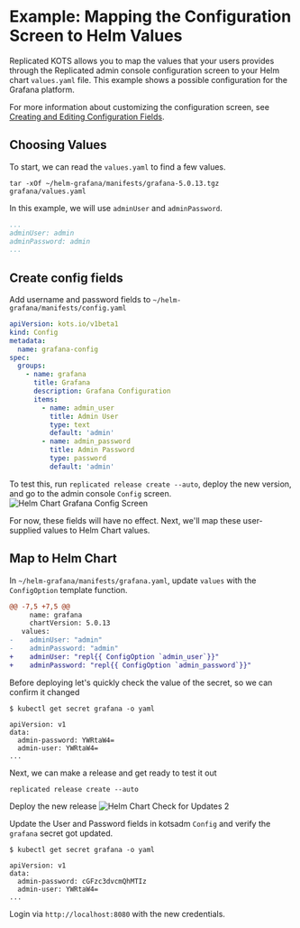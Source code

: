 # Example: Mapping the Configuration Screen to Helm Values

Replicated KOTS allows you to map the values that your users provides through the Replicated admin console configuration screen to your Helm chart `values.yaml` file. This example shows a possible configuration for the Grafana platform.

For more information about customizing the configuration screen, see [Creating and Editing Configuration Fields](admin-console-customize-config-screen).

## Choosing Values

To start, we can read the `values.yaml` to find a few values.

```shell
tar -xOf ~/helm-grafana/manifests/grafana-5.0.13.tgz grafana/values.yaml
```

In this example, we will use `adminUser` and `adminPassword`.
```yaml
...
adminUser: admin
adminPassword: admin
...
```

## Create config fields

Add username and password fields to `~/helm-grafana/manifests/config.yaml`
```yaml
apiVersion: kots.io/v1beta1
kind: Config
metadata:
  name: grafana-config
spec:
  groups:
    - name: grafana
      title: Grafana
      description: Grafana Configuration
      items:
        - name: admin_user
          title: Admin User
          type: text
          default: 'admin'
        - name: admin_password
          title: Admin Password
          type: password
          default: 'admin'
```

To test this, run `replicated release create --auto`, deploy the new version, and go to the admin console `Config` screen.
![Helm Chart Grafana Config Screen](/images/guides/kots/helm-chart-grafana-config-screen.png)

For now, these fields will have no effect.
Next, we'll map these user-supplied values to Helm Chart values.

## Map to Helm Chart

In `~/helm-grafana/manifests/grafana.yaml`, update `values` with the `ConfigOption` template function.

```diff
@@ -7,5 +7,5 @@
     name: grafana
     chartVersion: 5.0.13
   values:
-    adminUser: "admin"
-    adminPassword: "admin"
+    adminUser: "repl{{ ConfigOption `admin_user`}}"
+    adminPassword: "repl{{ ConfigOption `admin_password`}}"
```


Before deploying let's quickly check the value of the secret, so we can confirm it changed

```text
$ kubectl get secret grafana -o yaml

apiVersion: v1
data:
  admin-password: YWRtaW4=
  admin-user: YWRtaW4=
...
```

Next, we can make a release and get ready to test it out

```shell
replicated release create --auto
```

Deploy the new release
![Helm Chart Check for Updates 2](/images/guides/kots/helm-chart-check-for-updates-2.png)

Update the User and Password fields in kotsadm `Config` and verify the `grafana` secret got updated.

```text
$ kubectl get secret grafana -o yaml

apiVersion: v1
data:
  admin-password: cGFzc3dvcmQhMTIz
  admin-user: YWRtaW4=
...
```

Login via `http://localhost:8080` with the new credentials.
